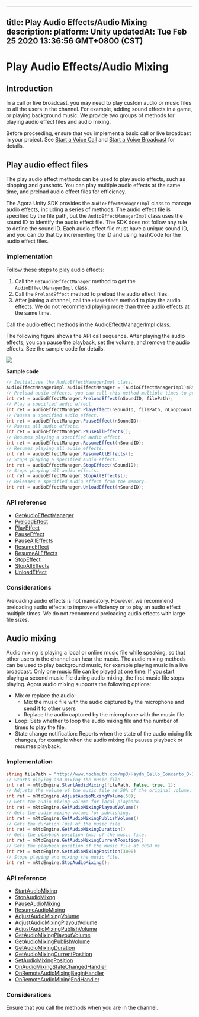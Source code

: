 
---
title: Play Audio Effects/Audio Mixing
description: 
platform: Unity
updatedAt: Tue Feb 25 2020 13:36:56 GMT+0800 (CST)
---
# Play Audio Effects/Audio Mixing
## Introduction

In a call or live broadcast, you may need to play custom audio or music files to all the users in the channel. For example, adding sound effects in a game, or playing background music. We provide two groups of methods for playing audio effect files and audio mixing.

Before proceeding, ensure that you implement a basic call or live broadcast in your project. See [Start a Voice Call](../../en/Video/start_call_audio_unity.md) and [Start a Voice Broadcast](../../en/Video/start_live_audio_unity.md) for details.

## Play audio effect files

The play audio effect methods can be used to play audio effects, such as clapping and gunshots. You can play multiple audio effects at the same time, and preload audio effect files for efficiency.

The Agora Unity SDK provides the `AudioEffectManagerImpl` class to manage audio effects, including a series of methods. The audio effect file is specified by the file path, but the `AudioEffectManagerImpl` class uses the sound ID to identify the audio effect file. The SDK does not follow any rule to define the sound ID. Each audio effect file must have a unique sound ID, and you can do that by incrementing the ID and using hashCode for the audio effect files.

### Implementation

Follow these steps to play audio effects:

1. Call the `GetAudioEffectManager` method to get the `AudioEffectManagerImpl` class.
2. Call the `PreloadEffect` method to preload the audio effect files.
3. After joining a channel, call the `PlayEffect` method to play the audio effects. We do not recommend playing more than three audio effects at the same time.

<div class="alert note">Call the audio effect methods in the AudioEffectManagerImpl class.</div>

The following figure shows the API call sequence. After playing the audio effects, you can pause the playback, set the volume, and remove the audio effects. See the sample code for details.

![](https://web-cdn.agora.io/docs-files/1582637580935)

**Sample code**

```C#
// Initializes the AudioEffectManagerImpl class.
AudioEffectManagerImpl audioEffectManager = (AudioEffectManagerImpl)mRtcEngine.GetAudioEffectManager();
// Preload audio effects, you can call this method multiple times to preload multiple audio effects.
int ret = audioEffectManager.PreloadEffect(nSoundID, filePath);
// Play a specified audio effect.
int ret = audioEffectManager.PlayEffect(nSoundID, filePath, nLoopCount, dPitch, dPan, nGain, true);
// Pauses a specified audio effect.
int ret = audioEffectManager.PauseEffect(nSoundID);
// Pauses all audio effects.
int ret = audioEffectManager.PauseAllEffects();
// Resumes playing a specified audio effect.
int ret = audioEffectManager.ResumeEffect(nSoundID);
// Resumes playing all audio effects.
int ret = audioEffectManager.ResumeAllEffects();
// Stops playing a specified audio effect.
int ret = audioEffectManager.StopEffect(nSoundID);
// Stops playing all audio effects.
int ret = audioEffectManager.StopAllEffects();
// Releases a specified audio effect from the memory.
int ret = audioEffectManager.UnloadEffect(nSoundID);
```

### API reference

- [GetAudioEffectManager](https://docs.agora.io/en/Video/API%20Reference/unity/classagora__gaming__rtc_1_1_i_rtc_engine.html#a6f928012c4340b00e12aaa0454fb50f6)
- [PreloadEffect](https://docs.agora.io/en/Video/API%20Reference/unity/classagora__gaming__rtc_1_1_audio_effect_manager_impl.html#aab6c3c7609de0fd828f5ee9aa59ffb0b)
- [PlayEffect](https://docs.agora.io/en/Video/API%20Reference/unity/classagora__gaming__rtc_1_1_audio_effect_manager_impl.html#a7a207e0a7571300b41dda0d090a6ab02)
- [PauseEffect](https://docs.agora.io/en/Video/API%20Reference/unity/classagora__gaming__rtc_1_1_audio_effect_manager_impl.html#ab978acce35871df40154119a18595545)
- [PauseAllEffects](https://docs.agora.io/en/Video/API%20Reference/unity/classagora__gaming__rtc_1_1_audio_effect_manager_impl.html#aa01bdc22a8a367a4170012ad9b5a5310)
- [ResumeEffect](https://docs.agora.io/en/Video/API%20Reference/unity/classagora__gaming__rtc_1_1_audio_effect_manager_impl.html#a85bec95b2d382fdfaebbcbf3f5a0f10f)
- [ResumeAllEffects](https://docs.agora.io/en/Video/API%20Reference/unity/classagora__gaming__rtc_1_1_audio_effect_manager_impl.html#a1b7b23d134808c68457f589776731e2f)
- [StopEffect](https://docs.agora.io/en/Video/API%20Reference/unity/classagora__gaming__rtc_1_1_audio_effect_manager_impl.html#aedeb24d257c949d0f85123f4c6032dab)
- [StopAllEffects](https://docs.agora.io/en/Video/API%20Reference/unity/classagora__gaming__rtc_1_1_audio_effect_manager_impl.html#aef6fbcc325665a99f681fbe5a19c3aa5)
- [UnloadEffect](https://docs.agora.io/en/Video/API%20Reference/unity/classagora__gaming__rtc_1_1_audio_effect_manager_impl.html#af7956fe2ea320af080f6970ac446496e)

### Considerations

Preloading audio effects is not mandatory. However, we recommend preloading audio effects to improve efficiency or to play an audio effect multiple times. We do not recommend preloading audio effects with large file sizes.

## Audio mixing

Audio mixing is playing a local or online music file while speaking, so that other users in the channel can hear the music. The audio mixing methods can be used to play background music, for example playing music in a live broadcast. Only one music file can be played at one time. If you start playing a second music file during audio mixing, the first music file stops playing.
Agora audio mixing supports the following options:

- Mix or replace the audio:
  - Mix the music file with the audio captured by the microphone and send it to other users
  - Replace the audio captured by the microphone with the music file.
- Loop: Sets whether to loop the audio mixing file and the number of times to play the file.
- State change notification: Reports when the state of the audio mixing file changes, for example when the audio mixing file pauses playback or resumes playback.

### Implementation

```C#
string filePath = "http://www.hochmuth.com/mp3/Haydn_Cello_Concerto_D-1.mp3";
// Starts playing and mixing the music file.
int ret = mRtcEngine.StartAudioMixing(filePath, false, true, 1);
// Adjusts the volume of the music file as 50% of the original volume.
int ret = mRtcEngine.AdjustAudioMixingVolume(50);
// Gets the audio mixing volume for local playback.
int ret = mRtcEngine.GetAudioMixingPlayoutVolume()
// Gets the audio mixing volume for publishing.
int ret = mRtcEngine.GetAudioMixingPublishVolume()
// Gets the duration (ms) of the music file.
int ret = mRtcEngine.GetAudioMixingDuration()
// Gets the playback position (ms) of the music file.
int ret = mRtcEngine.GetAudioMixingCurrentPosition()
// Sets the playback position of the music file at 3000 ms.
int ret = mRtcEngine.SetAudioMixingPosition(3000)
// Stops playing and mixing the music file.
int ret = mRtcEngine.StopAudioMixing();
```

### API reference

- [StartAudioMixing](https://docs.agora.io/en/Video/API%20Reference/unity/classagora__gaming__rtc_1_1_i_rtc_engine.html#a6e819ce8d80033f797fd3044ec7dde86)
- [StopAudioMixng](https://docs.agora.io/en/Video/API%20Reference/unity/classagora__gaming__rtc_1_1_i_rtc_engine.html#a2781e98a720d801d1adffbb02b450929)
- [PauseAudioMixing](https://docs.agora.io/en/Video/API%20Reference/unity/classagora__gaming__rtc_1_1_i_rtc_engine.html#a5150ffea0000bd7c39531192d836f307)
- [ResumeAudioMixing](https://docs.agora.io/en/Video/API%20Reference/unity/classagora__gaming__rtc_1_1_i_rtc_engine.html#af4bfe442eb4ab52d197a321387f73824)
- [AdjustAudioMixingVolume](https://docs.agora.io/en/Video/API%20Reference/unity/classagora__gaming__rtc_1_1_i_rtc_engine.html#ae6a3b1041004fdd5a031975a2f9cdb7e)
- [AdjustAudioMixingPlayoutVolume](https://docs.agora.io/en/Video/API%20Reference/unity/classagora__gaming__rtc_1_1_i_rtc_engine.html#ac7d6df07616489729d521ce47934bb299)
- [AdjustAudioMixingPublishVolume](https://docs.agora.io/en/Video/API%20Reference/unity/classagora__gaming__rtc_1_1_i_rtc_engine.html#a0900c11feef9cbee498f17f95cd0aed2)
- [GetAudioMixingPlayoutVolume](https://docs.agora.io/en/Video/API%20Reference/unity/classagora__gaming__rtc_1_1_i_rtc_engine.html#a0688ea2a1e059c437146653d72d70ac1)
- [GetAudioMixingPublishVolume](https://docs.agora.io/en/Video/API%20Reference/unity/classagora__gaming__rtc_1_1_i_rtc_engine.html#aba5f24855b141e491b9af60837304625)
- [GetAudioMixingDuration](https://docs.agora.io/en/Video/API%20Reference/unity/classagora__gaming__rtc_1_1_i_rtc_engine.html#a9ea29289b75f1fb4623785854fb147eb)
- [GetAudioMixingCurrentPosition](https://docs.agora.io/en/Video/API%20Reference/unity/classagora__gaming__rtc_1_1_i_rtc_engine.html#a9dce60db3e49f48291a91e199d8c2065)
- [SetAudioMixingPosition](https://docs.agora.io/en/Video/API%20Reference/unity/classagora__gaming__rtc_1_1_i_rtc_engine.html#ac332a0186694b1a367996fa41d23b88d)
- [OnAudioMixingStateChangedHandler](https://docs.agora.io/en/Video/API%20Reference/unity/namespaceagora__gaming__rtc.html#ab061cd429286b98043db14f106029829)
- [OnRemoteAudioMixingBeginHandler](https://docs.agora.io/en/Video/API%20Reference/unity/namespaceagora__gaming__rtc.html#a09318aee595f81b430aba31a5f6ee7b3)
- [OnRemoteAudioMixingEndHandler](https://docs.agora.io/en/Video/API%20Reference/unity/namespaceagora__gaming__rtc.html#a72da329b0efbde86c91bb513dfaa43e3)

### Considerations

Ensure that you call the methods when you are in the channel.
